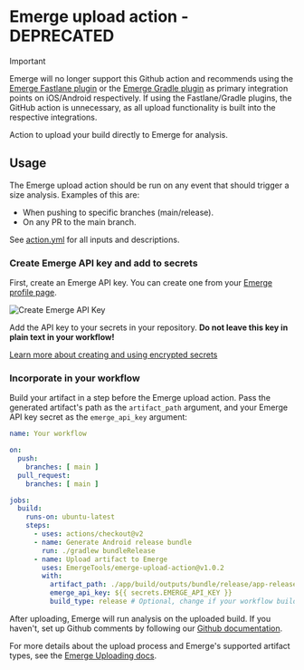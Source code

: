 # Emerge upload action - DEPRECATED

> [!IMPORTANT]
> Emerge will no longer support this Github action and recommends using the [Emerge Fastlane plugin](https://docs.emergetools.com/docs/fastlane) or the [Emerge Gradle plugin](https://docs.emergetools.com/docs/gradle-plugin) as primary integration points on iOS/Android respectively.
> If using the Fastlane/Gradle plugins, the GitHub action is unnecessary, as all upload functionality is built into the respective integrations.

Action to upload your build directly to Emerge for analysis.

## Usage

The Emerge upload action should be run on any event that should trigger a size analysis. Examples of this are:

- When pushing to specific branches (main/release).
- On any PR to the main branch.

See [action.yml](https://github.com/EmergeTools/emerge-upload-action/blob/main/action.yml) for all inputs and
descriptions.

### Create Emerge API key and add to secrets

First, create an Emerge API key. You can create one from your [Emerge profile page](https://www.emergetools.com/profile).

![Create Emerge API Key](./docs/api_key.png)

Add the API key to your secrets in your repository. **Do not leave this key in plain text in your workflow!**

[Learn more about creating and using encrypted secrets](https://help.github.com/en/actions/automating-your-workflow-with-github-actions/creating-and-using-encrypted-secrets)

### Incorporate in your workflow

Build your artifact in a step before the Emerge upload action. Pass the generated artifact's path as the `artifact_path`
argument, and your Emerge API key secret as the `emerge_api_key` argument:

```yaml
name: Your workflow

on:
  push:
    branches: [ main ]
  pull_request:
    branches: [ main ]

jobs:
  build:
    runs-on: ubuntu-latest
    steps:
      - uses: actions/checkout@v2
      - name: Generate Android release bundle
        run: ./gradlew bundleRelease
      - name: Upload artifact to Emerge
        uses: EmergeTools/emerge-upload-action@v1.0.2
        with:
          artifact_path: ./app/build/outputs/bundle/release/app-release.aab
          emerge_api_key: ${{ secrets.EMERGE_API_KEY }}
          build_type: release # Optional, change if your workflow builds a specific type
```

After uploading, Emerge will run analysis on the uploaded build. If you haven't, set up Github comments by following
our [Github documentation](https://docs.emergetools.com/docs/github).

For more details about the upload process and Emerge's supported artifact types, see
the [Emerge Uploading docs](https://docs.emergetools.com/docs/uploading-basics). 
